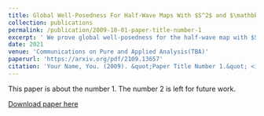 ```yaml
---
title: Global Well-Posedness For Half-Wave Maps With $S^2$ and $\mathbb{H}^2$ Targets For Small Smooth Initial Data
collection: publications
permalink: /publication/2009-10-01-paper-title-number-1
excerpt: ' We prove global well-posedness for the half-wave map with $S^2$ target for small $\dot{H}^{\frac{n}{2}} \times \dot{H}^{\frac{n}{2}-1}$ initial data. We also prove the global well-posedness  for the equation with $\Hy$ target for small smooth $\besov \times \dot{B}^{\frac{n}{2}-1}_{2,1}$ initial data.'
date: 2021
venue: 'Communications on Pure and Applied Analysis(TBA)'
paperurl: 'https://arxiv.org/pdf/2109.13657'
citation: 'Your Name, You. (2009). &quot;Paper Title Number 1.&quot; <i>Journal 1</i>. 1(1).'
---
```

This paper is about the number 1. The number 2 is left for future work.

[Download paper here](https://arxiv.org/pdf/2109.13657.pdf)